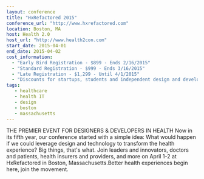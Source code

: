 ```yaml
---
layout: conference
title: "HxRefactored 2015"
conference_url: "http://www.hxrefactored.com"
location: Boston, MA
host: Health 2.0
host_url: "http://www.health2con.com"
start_date: 2015-04-01
end_date: 2015-04-02
cost_information:
  - "Early Bird Registration - $899 - Ends 2/16/2015"
  - "Standard Registration - $999 - Ends 3/16/2015"
  - "Late Registration - $1,299 - Until 4/1/2015"
  - "Discounts for startups, students and independent design and developer professionals."
tags:
   - healthcare
   - health IT
   - design
   - boston
   - massachusetts
---
```


THE PREMIER EVENT FOR DESIGNERS & DEVELOPERS IN HEALTH Now in its fifth year, our
conference started with a simple idea: What would happen if we could leverage design
and technology to transform the health experience? Big things, that's what. Join
leaders and innovators, doctors and patients, health insurers and providers, and more
on April 1-2 at HxRefactored in Boston, Massachusetts.Better health experiences begin
here, join the movement.

